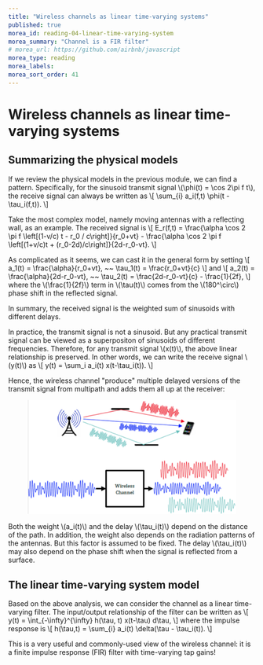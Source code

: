 ```yaml
---
title: "Wireless channels as linear time-varying systems"
published: true
morea_id: reading-04-linear-time-varying-system
morea_summary: "Channel is a FIR filter"
# morea_url: https://github.com/airbnb/javascript
morea_type: reading
morea_labels:
morea_sort_order: 41
---
```


# Wireless channels as linear time-varying systems

## Summarizing the physical models

If we review the physical models in the previous module, we can find a pattern. Specifically, for the sinusoid transmit signal \\(\phi(t) = \cos 2\pi f t\\), the receive signal can always be written as
\\[
  \sum_{i} a_i(f,t) \phi(t - \tau_i(f,t)).
\\]

Take the most complex model, namely moving antennas with a reflecting wall, as an example. The received signal is
\\[
  E_r(f,t) = \frac{\alpha \cos 2 \pi f \left[(1-v/c) t - r_0 / c\right]}{r_0+vt} - \frac{\alpha \cos 2 \pi f \left[(1+v/c)t + (r_0-2d)/c\right]}{2d-r_0-vt}.
\\]

As complicated as it seems, we can cast it in the general form by setting
\\[
  a_1(t) = \frac{\alpha}{r_0+vt}, ~~ \tau_1(t) = \frac{r_0+vt}{c}
\\]
and
\\[
  a_2(t) = \frac{\alpha}{2d-r_0-vt}, ~~ \tau_2(t) = \frac{2d-r_0-vt}{c} - \frac{1}{2f},
\\]
where the \\(\frac{1}{2f}\\) term in \\(\tau(t)\\) comes from the \\(180^\circ\\) phase shift in the reflected signal.

In summary, the received signal is the weighted sum of sinusoids with different delays.

In practice, the transmit signal is not a sinusoid. But any practical transmit signal can be viewed as a superpositon of sinusoids of different frequencies. Therefore, for any transmit signal \\(x(t)\\), the above linear relationship is preserved. In other words, we can write the receive signal \\(y(t)\\) as
\\[
  y(t) = \sum_i a_i(t) x(t-\tau_i(t)).
\\]

Hence, the wireless channel "produce" multiple delayed versions of the transmit signal from multipath and adds them all up at the receiver:

<figure style="text-align: center;">
  <img src="04-wireless-channel-multipath.png" alt="Multipath in wireless channel" width="600">
</figure>

Both the weight \\(a_i(t)\\) and the delay \\(\tau_i(t)\\) depend on the distance of the path. In addition, the weight also depends on the radiation patterns of the antennas. But this factor is assumed to be fixed. The delay \\(\tau_i(t)\\) may also depend on the phase shift when the signal is reflected from a surface.

## The linear time-varying system model
Based on the above analysis, we can consider the channel as a linear time-varying filter. The input/output relationship of the filter can be written as
\\[
  y(t) = \int_{-\infty}^{\infty} h(\tau, t) x(t-\tau) d\tau,
\\]
where the impulse response is
\\[
  h(\tau,t) = \sum_{i} a_i(t) \delta(\tau - \tau_i(t)).
\\]

This is a very useful and commonly-used view of the wireless channel: it is a finite impulse response (FIR) filter with time-varying tap gains!
